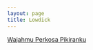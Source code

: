 ```yaml
---
layout: page
title: Lowdick
---
```


<div class="htl">
  <a href="/wajahmuperkosapikiranku-lowdick">
Wajahmu Perkosa Pikiranku
  </a>
</div>
